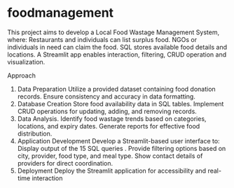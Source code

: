# foodmanagement

This project aims to develop a Local Food Wastage Management System, where:
Restaurants and individuals can list surplus food.
NGOs or individuals in need can claim the food.
SQL stores available food details and locations.
A Streamlit app enables interaction, filtering, CRUD operation and visualization. 

Approach
1. Data Preparation
Utilize a provided dataset containing food donation records.
Ensure consistency and accuracy in data formatting.
2. Database Creation
Store food availability data in SQL tables.
Implement CRUD operations for updating, adding, and removing records.
3. Data Analysis.
Identify food wastage trends based on categories, locations, and expiry dates.
Generate reports for effective food distribution.
4. Application Development
Develop a Streamlit-based user interface to:
Display output of the  15 SQL queries .
Provide filtering options based on city, provider, food type, and meal type.
Show contact details of providers for direct coordination.
5. Deployment
Deploy the Streamlit application for accessibility and real-time interaction

